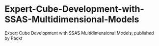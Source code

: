 # Expert-Cube-Development-with-SSAS-Multidimensional-Models
Expert Cube Development with SSAS Multidimensional Models, published by Packt

